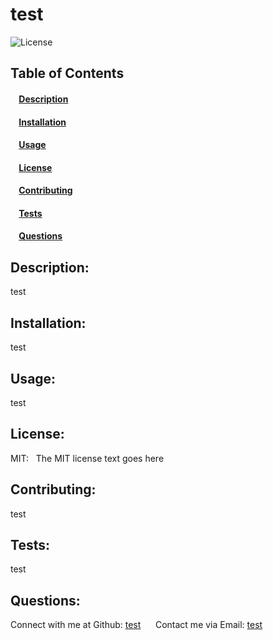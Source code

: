 # test 
![License](https://img.shields.io/badge/license-MIT-green)
## Table of Contents
#### &nbsp;&nbsp;&nbsp;&nbsp;[Description](#description)
#### &nbsp;&nbsp;&nbsp;&nbsp;[Installation](#installation)
#### &nbsp;&nbsp;&nbsp;&nbsp;[Usage](#usage)
#### &nbsp;&nbsp;&nbsp;&nbsp;[License](#license)
#### &nbsp;&nbsp;&nbsp;&nbsp;[Contributing](#contributing)
#### &nbsp;&nbsp;&nbsp;&nbsp;[Tests](#tests)
#### &nbsp;&nbsp;&nbsp;&nbsp;[Questions](#questions)
    
## Description: 
test 
## Installation: 
test 
## Usage: 
test 
## License: 
MIT:&nbsp;&nbsp;
The MIT license text goes here 
## Contributing:
test 
## Tests: 
test 
## Questions: 
Connect with me at Github: <a href="https://github.com/test">test</a> &nbsp;&nbsp;&nbsp;&nbsp;
Contact me via Email: [test](mailto:test)
 
  
  